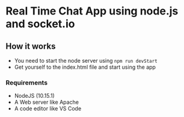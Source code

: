 # Real Time Chat App using node.js and socket.io

## How it works

* You need to start the node server using `npm run devStart`
* Get yourself to the index.html file and start using the app

### Requirements

* NodeJS (10.15.1)
* A Web server like Apache
* A code editor like VS Code
